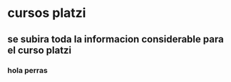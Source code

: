 # cursos platzi
## se subira toda la informacion considerable para el curso platzi

### hola perras
